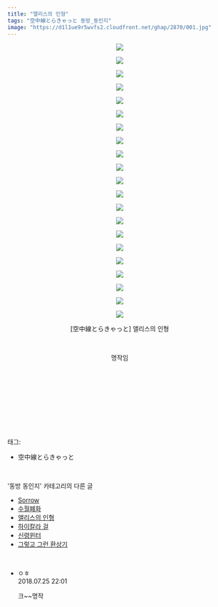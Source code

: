 ```yaml
---
title: "앨리스의 인형"
tags: "空中線とらきゃっと 동방_동인지"
image: "https://d1l1ue9r5wvfs2.cloudfront.net/ghap/2870/001.jpg"
---
```

<div class="article">
<p style="text-align: center; clear: none; float: none;"><img src="{{ site.imgserver9 }}/ghap/2870/001.jpg"/></p>
<p style="text-align: center; clear: none; float: none;"><img src="{{ site.imgserver9 }}/ghap/2870/002.jpg"/></p>
<p style="text-align: center; clear: none; float: none;"><img src="{{ site.imgserver9 }}/ghap/2870/003.jpg"/></p>
<p style="text-align: center; clear: none; float: none;"><img src="{{ site.imgserver9 }}/ghap/2870/004.jpg"/></p>
<p style="text-align: center; clear: none; float: none;"><img src="{{ site.imgserver9 }}/ghap/2870/005.jpg"/></p>
<p style="text-align: center; clear: none; float: none;"><img src="{{ site.imgserver9 }}/ghap/2870/006.jpg"/></p>
<p style="text-align: center; clear: none; float: none;"><img src="{{ site.imgserver9 }}/ghap/2870/007.jpg"/></p>
<p style="text-align: center; clear: none; float: none;"><img src="{{ site.imgserver9 }}/ghap/2870/008.jpg"/></p>
<p style="text-align: center; clear: none; float: none;"><img src="{{ site.imgserver9 }}/ghap/2870/009.jpg"/></p>
<p style="text-align: center; clear: none; float: none;"><img src="{{ site.imgserver9 }}/ghap/2870/010.jpg"/></p>
<p style="text-align: center; clear: none; float: none;"><img src="{{ site.imgserver9 }}/ghap/2870/011.jpg"/></p>
<p style="text-align: center; clear: none; float: none;"><img src="{{ site.imgserver9 }}/ghap/2870/012.jpg"/></p>
<p style="text-align: center; clear: none; float: none;"><img src="{{ site.imgserver9 }}/ghap/2870/013.jpg"/></p>
<p style="text-align: center; clear: none; float: none;"><img src="{{ site.imgserver9 }}/ghap/2870/014.jpg"/></p>
<p style="text-align: center; clear: none; float: none;"><img src="{{ site.imgserver9 }}/ghap/2870/015.jpg"/></p>
<p style="text-align: center; clear: none; float: none;"><img src="{{ site.imgserver9 }}/ghap/2870/016.jpg"/></p>
<p style="text-align: center; clear: none; float: none;"><img src="{{ site.imgserver9 }}/ghap/2870/017.jpg"/></p>
<p style="text-align: center; clear: none; float: none;"><img src="{{ site.imgserver9 }}/ghap/2870/018.jpg"/></p>
<p style="text-align: center; clear: none; float: none;"><img src="{{ site.imgserver9 }}/ghap/2870/019.jpg"/></p>
<p style="text-align: center; clear: none; float: none;"><img src="{{ site.imgserver9 }}/ghap/2870/020.jpg"/></p>
<p style="text-align: center; clear: none; float: none;"><img src="{{ site.imgserver9 }}/ghap/2870/021.jpg"/></p>
<p style="text-align: center; clear: none; float: none;">[空中線とらきゃっと] 앨리스의 인형</p>
<p style="text-align: center; clear: none; float: none;"><br/></p>
<p style="text-align: center; clear: none; float: none;">명작임</p>
<p style="text-align: center; clear: none; float: none;"><br/></p>
<p style="text-align: center; clear: none; float: none;"><br/></p>
<p style="text-align: center; clear: none; float: none;"><br/></p>
<p><br/></p>
</div><br/>
<div class="tagTrail">
<p>태그: </p>
<ul>
<li>空中線とらきゃっと</li>
</ul>
</div><br/>
<div class="another">
<p>'동방 동인지' 카테고리의 다른 글</p>
<ul>
<li><a href="/ghap_2872">Sorrow</a></li>
<li><a href="/ghap_2871">수월폐화</a></li>
<li><a href="/ghap_2870">앨리스의 인형</a></li>
<li><a href="/ghap_2869">하이칼라 걸</a></li>
<li><a href="/ghap_2868">신령윈터</a></li>
<li><a href="/ghap_2866">그렇고 그런 환상기</a></li>
</ul>
</div><br/>
<div class="cb_module cb_fluid">
<div class="cb_wrt cb_profile">
<div class="comment">
<ul>
<li class="cb_thumb_off" id="comment15293755">
<div class="cb_comment_area">
<div class="cb_info_area">
<div class="cb_section">
<span class="cb_nick_name">ㅇㅎ</span>
</div>
<div class="cb_section">
<span class="cb_date">2018.07.25 22:01 </span>
</div>
</div>
<div class="cb_dsc_comment">
<p class="cb_dsc">
											크~~명작
										</p>
</div>
</div></li>
</ul>
</div>
</div><!-- commentList close -->
</div><br/>
